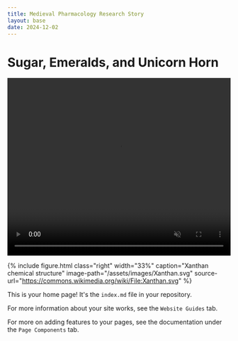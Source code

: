 ```yaml
---
title: Medieval Pharmacology Research Story
layout: base
date: 2024-12-02
---
```



# Sugar, Emeralds, and Unicorn Horn

<div class="jumbotron" style="position: relative; overflow: hidden; height: 400px;">
  <video id="Sugar Emeralds Unicorn Horn" 
         autoplay 
         muted 
         loop 
         playsinline 
         style="width: 100%; height: 100%; object-fit: cover;">
    <source src="/assets/sugar-emeralds-unicorn.mp4" type="video/mp4">
  </video>
  <div class="jumbotron-overlay">
    <!-- Sugar Emeralds and Unicorn Horn -->
  </div>
</div>

<script>
window.addEventListener('scroll', function() {
  var video = document.getElementById('heroVideo');
  // Pause video if page is scrolled down, play if at top
  if (window.scrollY > 10) {
    video.pause();
  } else {
    video.play();
  }
});
</script>


{% include figure.html
  class="right"
  width="33%"
  caption="Xanthan chemical structure"
  image-path="/assets/images/Xanthan.svg"
  source-url="https://commons.wikimedia.org/wiki/File:Xanthan.svg"
%}


This is your home page! It's the `index.md` file in your repository.

For more information about your site works, see the `Website Guides` tab.

For more on adding features to your pages, see the documentation under the `Page Components` tab.
